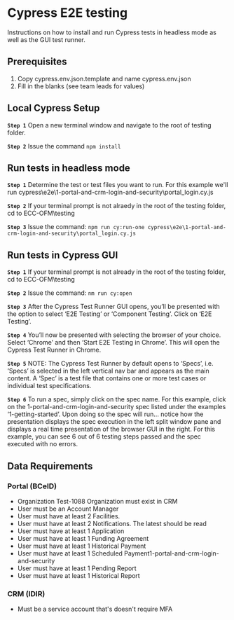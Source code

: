 # Cypress E2E testing

Instructions on how to install and run Cypress tests in headless mode as well as the GUI test runner.

## Prerequisites

1. Copy cypress.env.json.template and name cypress.env.json
2. Fill in the blanks (see team leads for values)

## Local Cypress Setup

**`Step 1`** Open a new terminal window and navigate to the root of testing folder.

**`Step 2`** Issue the command `npm install`

## Run tests in headless mode

**`Step 1`** Determine the test or test files you want to run. For this example we'll run cypress\e2e\1-portal-and-crm-login-and-security\portal_login.cy.js

**`Step 2`** If your terminal prompt is not alraedy in the root of the testing folder, cd to ECC-OFM\testing

**`Step 3`** Issue the command:
`npm run cy:run-one cypress\e2e\1-portal-and-crm-login-and-security\portal_login.cy.js`

## Run tests in Cypress GUI

**`Step 1`** If your terminal prompt is not already in the root of the testing folder, cd to ECC-OFM\testing

**`Step 2`** Issue the command: `nm run cy:open`

**`Step 3`** After the Cypress Test Runner GUI opens, you’ll be presented with the option to select ‘E2E Testing’ or ‘Component Testing’. Click on ‘E2E Testing’.

**`Step 4`** You’ll now be presented with selecting the browser of your choice. Select ‘Chrome’ and then ‘Start E2E Testing in Chrome’. This will open the Cypress Test Runner in Chrome.

**`Step 5`** NOTE: The Cypress Test Runner by default opens to ‘Specs’, i.e. ‘Specs’ is selected in the left vertical nav bar and appears as the main content. A ‘Spec’ is a test file that contains one or more test cases or individual test specifications.

**`Step 6`** To run a spec, simply click on the spec name. For this example, click on the 1-portal-and-crm-login-and-security spec listed under the examples ‘1-getting-started’. Upon doing so the spec will run… notice how the presentation displays the spec execution in the left split window pane and displays a real time presentation of the browser GUI in the right. For this example, you can see 6 out of 6 testing steps passed and the spec executed with no errors.

## Data Requirements

### Portal (BCeID)

- Organization Test-1088 Organization must exist in CRM
- User must be an Account Manager
- User must have at least 2 Facilities.
- User must have at least 2 Notifications. The latest should be read
- User must have at least 1 Application
- User must have at least 1 Funding Agreement
- User must have at least 1 Historical Payment
- User must have at least 1 Scheduled Payment1-portal-and-crm-login-and-security
- User must have at least 1 Pending Report
- User must have at least 1 Historical Report

### CRM (IDIR)

- Must be a service account that's doesn't require MFA
